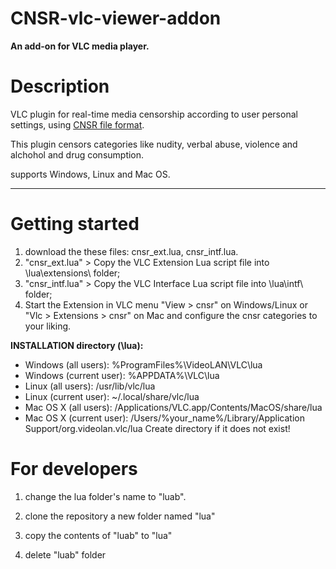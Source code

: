 # CNSR-vlc-viewer-addon

**An add-on for VLC media player.**

# Description

VLC plugin for real-time media censorship according to user personal settings,
using [CNSR file format](https://github.com/ophirhan/cnsr-file-format-specification).

This plugin censors categories like nudity, verbal abuse, violence and alchohol and drug consumption.

supports Windows, Linux and Mac OS.
_____________________________________________________________________________________________________

# Getting started

1) download the these files: cnsr_ext.lua, cnsr_intf.lua. 
2) "cnsr_ext.lua" > Copy the VLC Extension Lua script file into \lua\extensions\ folder;
3) "cnsr_intf.lua" > Copy the VLC Interface Lua script file into \lua\intf\ folder;
4) Start the Extension in VLC menu "View > cnsr" on Windows/Linux or "Vlc > Extensions > cnsr" on Mac and configure the cnsr categories to your liking.

**INSTALLATION directory (\lua):**
* Windows (all users): %ProgramFiles%\VideoLAN\VLC\lua
* Windows (current user): %APPDATA%\VLC\lua
* Linux (all users): /usr/lib/vlc/lua
* Linux (current user): ~/.local/share/vlc/lua
* Mac OS X (all users): /Applications/VLC.app/Contents/MacOS/share/lua
* Mac OS X (current user): /Users/%your_name%/Library/Application Support/org.videolan.vlc/lua
Create directory if it does not exist!

# For developers

1) change the lua folder's name to "luab".

2) clone the repository a new folder named "lua"

3) copy the contents of "luab" to "lua"

4) delete "luab" folder
